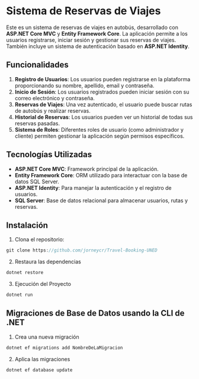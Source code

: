 # Sistema de Reservas de Viajes

Este es un sistema de reservas de viajes en autobús, desarrollado con **ASP.NET Core MVC** y **Entity Framework Core**. La aplicación permite a los usuarios registrarse, iniciar sesión y gestionar sus reservas de viajes. También incluye un sistema de autenticación basado en **ASP.NET Identity**.

## Funcionalidades

1. **Registro de Usuarios**: Los usuarios pueden registrarse en la plataforma proporcionando su nombre, apellido, email y contraseña.
2. **Inicio de Sesión**: Los usuarios registrados pueden iniciar sesión con su correo electrónico y contraseña.
3. **Reservas de Viajes**: Una vez autenticado, el usuario puede buscar rutas de autobús y realizar reservas.
4. **Historial de Reservas**: Los usuarios pueden ver un historial de todas sus reservas pasadas.
5. **Sistema de Roles**: Diferentes roles de usuario (como administrador y cliente) permiten gestionar la aplicación según permisos específicos.

## Tecnologías Utilizadas

- **ASP.NET Core MVC**: Framework principal de la aplicación.
- **Entity Framework Core**: ORM utilizado para interactuar con la base de datos SQL Server.
- **ASP.NET Identity**: Para manejar la autenticación y el registro de usuarios.
- **SQL Server**: Base de datos relacional para almacenar usuarios, rutas y reservas.

## Instalación

1. Clona el repositorio:

```js
git clone https://github.com/jorneycr/Travel-Booking-UNED
```

2. Restaura las dependencias

```js
dotnet restore
```

3. Ejecución del Proyecto

```js
dotnet run
```

## Migraciones de Base de Datos usando la CLI de .NET

1. Crea una nueva migración

```js
dotnet ef migrations add NombreDeLaMigracion
```

2. Aplica las migraciones

```js
dotnet ef database update
```
